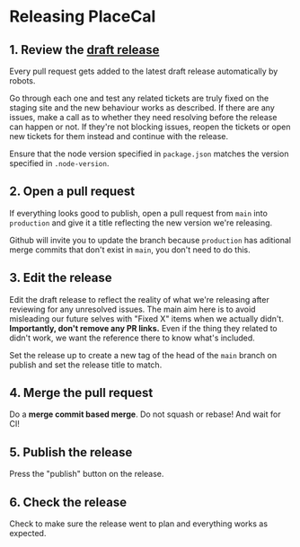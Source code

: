 # Releasing PlaceCal

## 1. Review the [draft release](https://github.com/geeksforsocialchange/PlaceCal/releases)

Every pull request gets added to the latest draft release automatically by robots.

Go through each one and test any related tickets are truly fixed on the staging site and the new behaviour works as described. If there are any issues, make a call as to whether they need resolving before the release can happen or not. If they're not blocking issues, reopen the tickets or open new tickets for them instead and continue with the release.

Ensure that the node version specified in `package.json` matches the version specified in `.node-version`.

## 2. Open a pull request

If everything looks good to publish, open a pull request from `main` into `production` and give it a title reflecting the new version we're releasing.

Github will invite you to update the branch because `production` has aditional merge commits that don't exist in `main`, you don't need to do this.

## 3. Edit the release

Edit the draft release to reflect the reality of what we're releasing after reviewing for any unresolved issues. The main aim here is to avoid misleading our future selves with "Fixed X" items when we actually didn't. **Importantly, don't remove any PR links.** Even if the thing they related to didn't work, we want the reference there to know what's included.

Set the release up to create a new tag of the head of the `main` branch on publish and set the release title to match.

## 4. Merge the pull request

Do a **merge commit based merge**. Do not squash or rebase! And wait for CI!

## 5. Publish the release

Press the "publish" button on the release.

## 6. Check the release

Check to make sure the release went to plan and everything works as expected.
